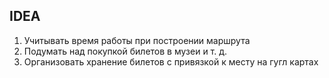 ## IDEA 
1) Учитывать время работы при построении маршрута
2) Подумать над покупкой билетов в музеи и т. д. 
3) Организовать хранение билетов с привязкой к месту на гугл картах 
